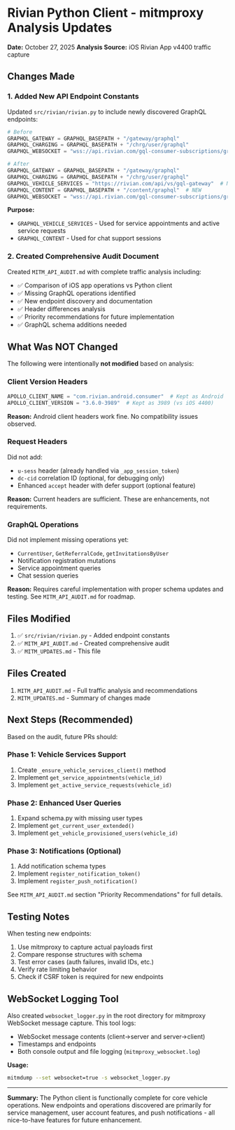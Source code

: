 # Rivian Python Client - mitmproxy Analysis Updates

**Date:** October 27, 2025
**Analysis Source:** iOS Rivian App v4400 traffic capture

## Changes Made

### 1. Added New API Endpoint Constants

Updated `src/rivian/rivian.py` to include newly discovered GraphQL endpoints:

```python
# Before
GRAPHQL_GATEWAY = GRAPHQL_BASEPATH + "/gateway/graphql"
GRAPHQL_CHARGING = GRAPHQL_BASEPATH + "/chrg/user/graphql"
GRAPHQL_WEBSOCKET = "wss://api.rivian.com/gql-consumer-subscriptions/graphql"

# After
GRAPHQL_GATEWAY = GRAPHQL_BASEPATH + "/gateway/graphql"
GRAPHQL_CHARGING = GRAPHQL_BASEPATH + "/chrg/user/graphql"
GRAPHQL_VEHICLE_SERVICES = "https://rivian.com/api/vs/gql-gateway"  # NEW
GRAPHQL_CONTENT = GRAPHQL_BASEPATH + "/content/graphql"  # NEW
GRAPHQL_WEBSOCKET = "wss://api.rivian.com/gql-consumer-subscriptions/graphql"
```

**Purpose:**
- `GRAPHQL_VEHICLE_SERVICES` - Used for service appointments and active service requests
- `GRAPHQL_CONTENT` - Used for chat support sessions

### 2. Created Comprehensive Audit Document

Created `MITM_API_AUDIT.md` with complete traffic analysis including:

- ✅ Comparison of iOS app operations vs Python client
- ✅ Missing GraphQL operations identified
- ✅ New endpoint discovery and documentation
- ✅ Header differences analysis
- ✅ Priority recommendations for future implementation
- ✅ GraphQL schema additions needed

## What Was NOT Changed

The following were intentionally **not modified** based on analysis:

### Client Version Headers
```python
APOLLO_CLIENT_NAME = "com.rivian.android.consumer"  # Kept as Android
APOLLO_CLIENT_VERSION = "3.6.0-3989"  # Kept as 3989 (vs iOS 4400)
```

**Reason:** Android client headers work fine. No compatibility issues observed.

### Request Headers
Did not add:
- `u-sess` header (already handled via `_app_session_token`)
- `dc-cid` correlation ID (optional, for debugging only)
- Enhanced `accept` header with defer support (optional feature)

**Reason:** Current headers are sufficient. These are enhancements, not requirements.

### GraphQL Operations
Did not implement missing operations yet:
- `CurrentUser`, `GetReferralCode`, `getInvitationsByUser`
- Notification registration mutations
- Service appointment queries
- Chat session queries

**Reason:** Requires careful implementation with proper schema updates and testing. See `MITM_API_AUDIT.md` for roadmap.

## Files Modified

1. ✅ `src/rivian/rivian.py` - Added endpoint constants
2. ✅ `MITM_API_AUDIT.md` - Created comprehensive audit
3. ✅ `MITM_UPDATES.md` - This file

## Files Created

1. `MITM_API_AUDIT.md` - Full traffic analysis and recommendations
2. `MITM_UPDATES.md` - Summary of changes made

## Next Steps (Recommended)

Based on the audit, future PRs should:

### Phase 1: Vehicle Services Support
1. Create `_ensure_vehicle_services_client()` method
2. Implement `get_service_appointments(vehicle_id)`
3. Implement `get_active_service_requests(vehicle_id)`

### Phase 2: Enhanced User Queries
1. Expand schema.py with missing user types
2. Implement `get_current_user_extended()`
3. Implement `get_vehicle_provisioned_users(vehicle_id)`

### Phase 3: Notifications (Optional)
1. Add notification schema types
2. Implement `register_notification_token()`
3. Implement `register_push_notification()`

See `MITM_API_AUDIT.md` section "Priority Recommendations" for full details.

## Testing Notes

When testing new endpoints:

1. Use mitmproxy to capture actual payloads first
2. Compare response structures with schema
3. Test error cases (auth failures, invalid IDs, etc.)
4. Verify rate limiting behavior
5. Check if CSRF token is required for new endpoints

## WebSocket Logging Tool

Also created `websocket_logger.py` in the root directory for mitmproxy WebSocket message capture. This tool logs:
- WebSocket message contents (client→server and server→client)
- Timestamps and endpoints
- Both console output and file logging (`mitmproxy_websocket.log`)

**Usage:**
```bash
mitmdump --set websocket=true -s websocket_logger.py
```

---

**Summary:** The Python client is functionally complete for core vehicle operations. New endpoints and operations discovered are primarily for service management, user account features, and push notifications - all nice-to-have features for future enhancement.
